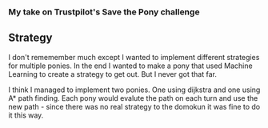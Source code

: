 ### My take on Trustpilot's Save the Pony challenge


## Strategy
I don't rememember much except I wanted to implement different strategies for multiple ponies.
In the end I wanted to make a pony that used Machine Learning to create a strategy to get out.
But I never got that far. 

I think I managed to implement two ponies. One using dijkstra and one using A* path finding.
Each pony would evalute the path on each turn and use the new path - since there was no real strategy
to the domokun it was fine to do it this way. 
